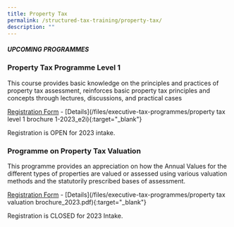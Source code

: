 ```yaml
---
title: Property Tax
permalink: /structured-tax-training/property-tax/
description: ""
---
```

##### **UPCOMING PROGRAMMES**




### **Property Tax Programme Level 1**

This course provides basic knowledge on the principles and practices of property tax assessment, reinforces basic property tax principles and concepts through lectures, discussions, and practical cases

[Registration Form](https://form.gov.sg/62d55ae9e2359e0013cdb09a) -  [Details](/files/executive-tax-programmes/property tax level 1 brochure 1-2023_e2i){:target="_blank"}

Registration is OPEN for 2023 intake.


### **Programme on Property Tax Valuation**

This programme provides an appreciation on how the Annual Values for the different types of properties
are valued or assessed using various valuation methods and the statutorily prescribed
bases of assessment.

[Registration Form](https://form.gov.sg/649bf801c4c52f0012412c6a) -  [Details](/files/executive-tax-programmes/property tax valuation brochure_2023.pdf){:target="_blank"}

Registration is CLOSED for 2023 Intake.